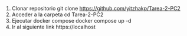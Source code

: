 1. Clonar repositorio
git clone https://github.com/yitzhakp/Tarea-2-PC2
2. Acceder a la carpeta
cd Tarea-2-PC2
3. Ejecutar docker compose
docker compose up -d
4. Ir al siguiente link
https://localhost
